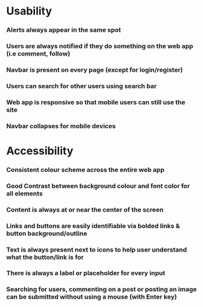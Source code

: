 # Usability
### Alerts always appear in the same spot
### Users are always notified if they do something on the web app (i.e comment, follow)
### Navbar is present on every page (except for login/register)
### Users can search for other users using search bar
### Web app is responsive so that mobile users can still use the site
### Navbar collapses for mobile devices

# Accessibility
### Consistent colour scheme across the entire web app
### Good Contrast between background colour and font color for all elements
### Content is always at or near the center of the screen
### Links and buttons are easily identifiable via bolded links & button background/outline
### Text is always present next to icons to help user understand what the button/link is for
### There is always a label or placeholder for every input
### Searching for users, commenting on a post or posting an image can be submitted without using a mouse (with Enter key)